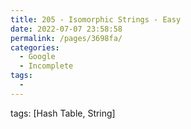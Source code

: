 ```yaml
---
title: 205 - Isomorphic Strings - Easy
date: 2022-07-07 23:58:58
permalink: /pages/3698fa/
categories:
  - Google
  - Incomplete
tags:
  - 
---
```

tags: [Hash Table, String]